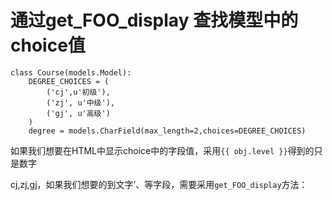 # 通过get\_FOO\_display 查找模型中的choice值

```
class Course(models.Model):
    DEGREE_CHOICES = (
        ('cj',u'初级'),
        ('zj', u'中级'),
        ('gj', u'高级')
    )
    degree = models.CharField(max_length=2,choices=DEGREE_CHOICES)
```

如果我们想要在HTML中显示choice中的字段值，采用`{{ obj.level }}`得到的只是数字

cj,zj,gj，如果我们想要的到文字’、等字段，需要采用`get_FOO_display`方法：

